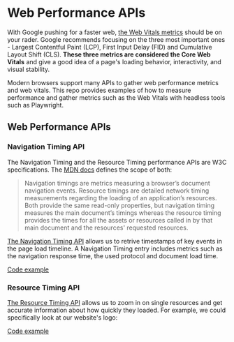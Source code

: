 # Web Performance APIs

With Google pushing for a faster web, [the Web Vitals metrics](https://web.dev/vitals/) should be on your rader. Google recommends focusing on the three most important ones - Largest Contentful Paint (LCP), First Input Delay (FID) and Cumulative Layout Shift (CLS). **These three metrics are considered the Core Web Vitals** and give a good idea of a page's loading behavior, interactivity, and visual stability.

Modern browsers support many APIs to gather web performance metrics and web vitals. This repo provides examples of how to measure performance and gather metrics such as the Web Vitals with headless tools such as Playwright.

## Web Performance APIs

### Navigation Timing API

The Navigation Timing and the Resource Timing performance APIs are W3C specifications. The [MDN docs](https://developer.mozilla.org/en-US/docs/Web/Performance/Navigation_and_resource_timings) defines the scope of both:

> Navigation timings are metrics measuring a browser’s document navigation events. Resource timings are detailed network timing measurements regarding the loading of an application’s resources. Both provide the same read-only properties, but navigation timing measures the main document’s timings whereas the resource timing provides the times for all the assets or resources called in by that main document and the resources' requested resources.

[The Navigation Timing API](https://developer.mozilla.org/en-US/docs/Web/API/Performance_API/Navigation_timing) allows us to retrive timestamps of key events in the page load timeline. A Navigation Timing entry includes metrics such as the navigation response time, the used protocol and document load time.

[Code example](./scripts/navigation-timing.js)

### Resource Timing API

[The Resource Timing API](https://developer.mozilla.org/en-US/docs/Web/API/Performance_API/Resource_timing) allows us to zoom in on single resources and get accurate information about how quickly they loaded. For example, we could specifically look at our website's logo:

[Code example](./scripts/resource-timing.js)
